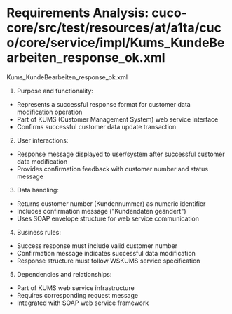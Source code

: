 # Requirements Analysis: cuco-core/src/test/resources/at/a1ta/cuco/core/service/impl/Kums_KundeBearbeiten_response_ok.xml

Kums_KundeBearbeiten_response_ok.xml

1. Purpose and functionality:
- Represents a successful response format for customer data modification operation
- Part of KUMS (Customer Management System) web service interface
- Confirms successful customer data update transaction

2. User interactions:
- Response message displayed to user/system after successful customer data modification
- Provides confirmation feedback with customer number and status message

3. Data handling:
- Returns customer number (Kundennummer) as numeric identifier
- Includes confirmation message ("Kundendaten geändert")
- Uses SOAP envelope structure for web service communication

4. Business rules:
- Success response must include valid customer number
- Confirmation message indicates successful data modification
- Response structure must follow WSKUMS service specification

5. Dependencies and relationships:
- Part of KUMS web service infrastructure
- Requires corresponding request message
- Integrated with SOAP web service framework